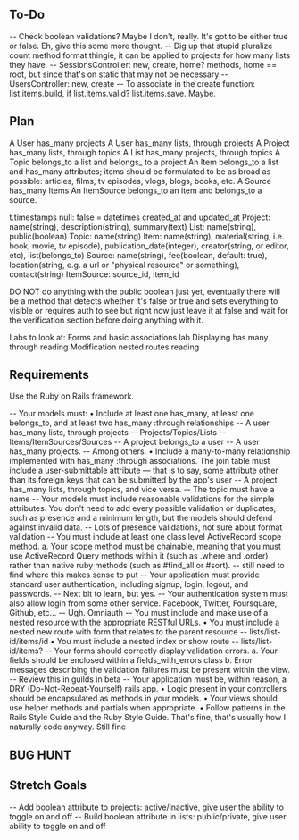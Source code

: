 ## To-Do
-- Check boolean validations? Maybe I don't, really. It's got to be either true or false. Eh, give this some more thought. 
-- Dig up that stupid pluralize count method format thingie, it can be applied to projects for how many lists they have.
-- SessionsController: new, create, home? methods, home == root, but since that's on static that may not be necessary
-- UsersController: new, create
-- To associate in the create function: list.items.build, if list.items.valid? list.items.save. Maybe. 

## Plan 
A User has_many projects
A User has_many lists, through projects
A Project has_many lists, through topics
A List has_many projects, through topics
A Topic belongs_to a list and belongs_ to a project
An Item belongs_to a list and has_many attributes; items should be formulated to be as broad as possible: articles, films, tv episodes, vlogs, blogs, books, etc. 
A Source has_many Items
An ItemSource belongs_to an item and belongs_to a source.

t.timestamps null: false = datetimes created_at and updated_at
Project: name(string), description(string), summary(text)
List: name(string), public(boolean)
Topic: name(string)
Item: name(string), material(string, i.e. book, movie, tv episode), publication_date(integer), creator(string, or editor, etc), list(belongs_to)
Source: name(string), fee(boolean, default: true), location(string, e.g. a url or "physical resource" or something), contact(string)
ItemSource: source_id, item_id

DO NOT do anything with the public boolean just yet, eventually there will be a method that detects whether it's false or true and sets everything to visible or requires auth to see but right now just leave it at false and wait for the verification section before doing anything with it. 

Labs to look at: 
Forms and basic associations lab
Displaying has many through reading
Modification nested routes reading

## Requirements
Use the Ruby on Rails framework.

-- Your models must:
    • Include at least one has_many, at least one belongs_to, and at least two has_many :through relationships
    -- A user has_many lists, through projects
    -- Projects/Topics/Lists
    -- Items/ItemSources/Sources
    -- A project belongs_to a user
    -- A user has_many projects.
    -- Among others.
    • Include a many-to-many relationship implemented with has_many :through associations. The join table must include a user-submittable attribute — that is to say, some attribute other than its foreign keys that can be submitted by the app's user
    -- A project has_many lists, through topics, and vice versa. 
    -- The topic must have a name
-- Your models must include reasonable validations for the simple attributes. You don't need to add every possible validation or duplicates, such as presence and a minimum length, but the models should defend against invalid data.
    -- Lots of presence validations, not sure about format validation
-- You must include at least one class level ActiveRecord scope method. a. Your scope method must be chainable, meaning that you must use ActiveRecord Query methods within it (such as .where and .order) rather than native ruby methods (such as #find_all or #sort).
    -- still need to find where this makes sense to put
-- Your application must provide standard user authentication, including signup, login, logout, and passwords.
    -- Next bit to learn, but yes.
-- Your authentication system must also allow login from some other service. Facebook, Twitter, Foursquare, Github, etc...
    -- Ugh. Omniauth
-- You must include and make use of a nested resource with the appropriate RESTful URLs.
    • You must include a nested new route with form that relates to the parent resource
    -- lists/list-id/items/id
    • You must include a nested index or show route
    -- lists/list-id/items?
-- Your forms should correctly display validation errors.
    a. Your fields should be enclosed within a fields_with_errors class
    b. Error messages describing the validation failures must be present within the view.
    -- Review this in guilds in beta
-- Your application must be, within reason, a DRY (Do-Not-Repeat-Yourself) rails app.
    • Logic present in your controllers should be encapsulated as methods in your models.
    • Your views should use helper methods and partials when appropriate.
    • Follow patterns in the Rails Style Guide and the Ruby Style Guide.
    That's fine, that's usually how I naturally code anyway.
    Still fine

## BUG HUNT

## Stretch Goals
-- Add boolean attribute to projects: active/inactive, give user the ability to toggle on and off
-- Build boolean attribute in lists: public/private, give user ability to toggle on and off

